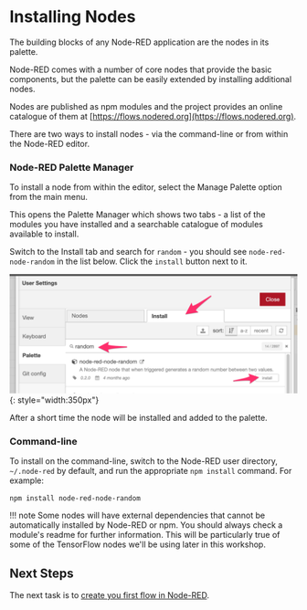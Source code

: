 # Installing Nodes

The building blocks of any Node-RED application are the nodes in its palette.

Node-RED comes with a number of core nodes that provide the basic components,
but the palette can be easily extended by installing additional nodes.

Nodes are published as npm modules and the project provides an online catalogue
of them at [https://flows.nodered.org](https://flows.nodered.org).


There are two ways to install nodes - via the command-line or from within the
Node-RED editor.

### Node-RED Palette Manager

To install a node from within the editor, select the Manage Palette option from
the main menu.

This opens the Palette Manager which shows two tabs - a list of the modules you
have installed and a searchable catalogue of modules available to install.

Switch to the Install tab and search for `random` - you should see `node-red-node-random` in the list below. Click the `install` button next to it.

![](../images/palette-install.png){: style="width:350px"}

After a short time the node will be installed and added to the palette.

### Command-line

To install on the command-line, switch to the Node-RED user directory, `~/.node-red` by default, and run the appropriate `npm install` command. For example:

```
npm install node-red-node-random
```

!!! note
    Some nodes will have external dependencies that cannot be automatically
    installed by Node-RED or npm. You should always check a module's readme
    for further information. This will be particularly true of some of the
    TensorFlow nodes we'll be using later in this workshop.

## Next Steps

The next task is to [create you first flow in Node-RED](create-flow.md).


